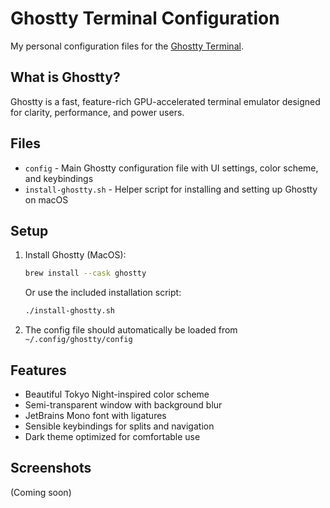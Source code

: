 # Ghostty Terminal Configuration

My personal configuration files for the [Ghostty Terminal](https://ghostty.org/).

## What is Ghostty?

Ghostty is a fast, feature-rich GPU-accelerated terminal emulator designed for clarity, performance, and power users.

## Files

- `config` - Main Ghostty configuration file with UI settings, color scheme, and keybindings
- `install-ghostty.sh` - Helper script for installing and setting up Ghostty on macOS

## Setup

1. Install Ghostty (MacOS):
   ```bash
   brew install --cask ghostty
   ```
   
   Or use the included installation script:
   ```bash
   ./install-ghostty.sh
   ```

2. The config file should automatically be loaded from `~/.config/ghostty/config`

## Features

- Beautiful Tokyo Night-inspired color scheme
- Semi-transparent window with background blur
- JetBrains Mono font with ligatures
- Sensible keybindings for splits and navigation
- Dark theme optimized for comfortable use

## Screenshots

(Coming soon)
